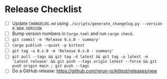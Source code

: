 # Release Checklist

* [ ] Update `CHANGELOG.md` using `./scripts/generate_changelog.py --version 0.NEW.VERSION`
* [ ] Bump version numbers in `Cargo.toml` and run `cargo check`.
* [ ] `git commit -m 'Release 0.x.0 - summary'`
* [ ] `cargo publish --quiet -p kittest`
* [ ] `git tag -a 0.x.0 -m 'Release 0.x.0 - summary'`
* [ ] `git pull --tags && git tag -d latest && git tag -a latest -m 'Latest release' && git push --tags origin latest --force && git push origin main ; git push --tags`
* [ ] Do a GitHub release: https://github.com/rerun-io/kittest/releases/new
